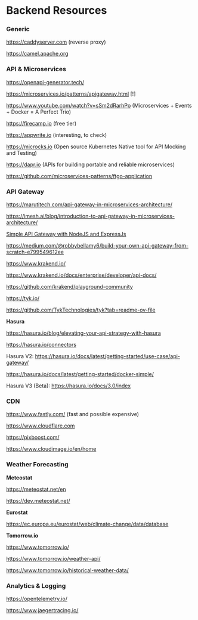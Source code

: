 # Backend Resources

### Generic

https://caddyserver.com (reverse proxy)

https://camel.apache.org

### API & Microservices

https://openapi-generator.tech/

https://microservices.io/patterns/apigateway.html [!]

https://www.youtube.com/watch?v=sSm2dRarhPo (Microservices + Events + Docker = A Perfect Trio)

https://firecamp.io (free tier)

https://appwrite.io (interesting, to check)

https://microcks.io (Open source Kubernetes Native tool for API Mocking and Testing)

https://dapr.io (APIs for building portable and reliable microservices)

https://github.com/microservices-patterns/ftgo-application

### API Gateway

https://marutitech.com/api-gateway-in-microservices-architecture/

https://imesh.ai/blog/introduction-to-api-gateway-in-microservices-architecture/

[Simple API Gateway with NodeJS and ExpressJs](https://github.com/OrionStark/orion-gateway)

https://medium.com/@robbybellamy6/build-your-own-api-gateway-from-scratch-e799549612ee

https://www.krakend.io/

https://www.krakend.io/docs/enterprise/developer/api-docs/

https://github.com/krakend/playground-community

https://tyk.io/

https://github.com/TykTechnologies/tyk?tab=readme-ov-file

**Hasura**

https://hasura.io/blog/elevating-your-api-strategy-with-hasura

https://hasura.io/connectors

Hasura V2:
https://hasura.io/docs/latest/getting-started/use-case/api-gateway/

https://hasura.io/docs/latest/getting-started/docker-simple/

Hasura V3 (Beta):
https://hasura.io/docs/3.0/index

### CDN

https://www.fastly.com/ (fast and possible expensive)

https://www.cloudflare.com

https://pixboost.com/

https://www.cloudimage.io/en/home

### Weather Forecasting

**Meteostat**

https://meteostat.net/en

https://dev.meteostat.net/

**Eurostat**

https://ec.europa.eu/eurostat/web/climate-change/data/database

**Tomorrow.io**

https://www.tomorrow.io/

https://www.tomorrow.io/weather-api/

https://www.tomorrow.io/historical-weather-data/

### Analytics & Logging

https://opentelemetry.io/

https://www.jaegertracing.io/
